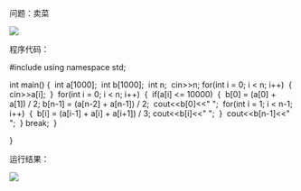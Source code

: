 问题：卖菜

![](http://ww1.sinaimg.cn/large/006AVk9bly1fy63mk7jurj31rw1aidj4.jpg)

程序代码：

#include<iostream>
using namespace std;

int main()
{
​    int a[1000];
​    int b[1000];
​    int n;
​    cin>>n;
​    for(int i = 0; i < n; i++)
​    {
​        cin>>a[i];
​    }
​    for(int i = 0; i < n; i++)
​    {
​        if(a[i] <= 10000)
​        {
​            b[0] = (a[0] + a[1]) / 2;
​            b[n-1] = (a[n-2] + a[n-1]) / 2;
​            cout<<b[0]<<" ";
​            for(int i = 1; i < n-1; i++)
​            {
​                b[i] = (a[i-1] + a[i] + a[i+1]) / 3;
​                cout<<b[i]<<" ";
​            }
​            cout<<b[n-1]<<" ";
​        }
​        break;
​    }

}

运行结果：

![](http://ww1.sinaimg.cn/large/006AVk9bly1fy63noz1b3j31uo0xc0tc.jpg)